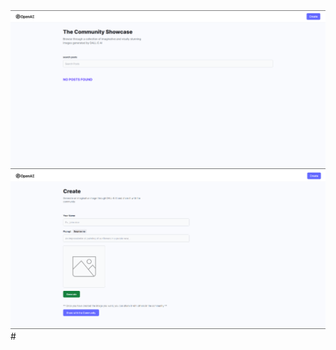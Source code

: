 <img src="./img/Screenshot 2023-08-21 224655.png" alt="home page">
<img src="./img/Screenshot 2023-08-21 225231.png" alt="home page">
# 


